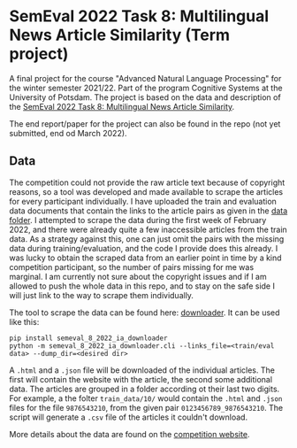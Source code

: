# SemEval 2022 Task 8: Multilingual News Article Similarity (Term project)
A final project for the course "Advanced Natural Language Processing" for the winter semester 2021/22. Part of the program Cognitive Systems at the University of Potsdam. The project is based on the data and description of the [SemEval 2022 Task 8: Multilingual News Article Similarity](https://competitions.codalab.org/competitions/33835#learn_the_details-overview). 

The end report/paper for the project can also be found in the repo (not yet submitted, end od March 2022).

## Data

The competition could not provide the raw article text because of copyright reasons, so a tool was developed and made available to scrape the articles for every participant individually. I have uploaded the train and evaluation data documents that contain the links to the article pairs as given in the [data folder](data/). I attempted to scrape the data during the first week of February 2022, and there were already quite a few inaccessible articles from the train data. As a strategy against this, one can just omit the pairs with the missing data during training/evaluation, and the code I provide does this already. I was lucky to obtain the scraped data from an earlier point in time by a kind competition participant, so the number of pairs missing for me was marginal. I am currently not sure about the copyright issues and if I am allowed to push the whole data in this repo, and to stay on the safe side I will just link to the way to scrape them individually. 

The tool to scrape the data can be found here: [downloader](https://github.com/euagendas/semeval_8_2022_ia_downloader). It can be used like this: 

```
pip install semeval_8_2022_ia_downloader
python -m semeval_8_2022_ia_downloader.cli --links_file=<train/eval data> --dump_dir=<desired dir>
```

A `.html` and a `.json` file will be downloaded of the individual articles. The first will contain the website with the article, the second some additional data. The articles are grouped in a folder according ot their last two digits. For example, a the folter `train_data/10/` would contain the `.html` and `.json` files for the file `9876543210`, from the given pair `0123456789_9876543210`. The script will generate a `.csv` file of the articles it couldn't download. 

More details about the data are found on the [competition website](https://competitions.codalab.org/competitions/33835#learn_the_details-timetable). 





